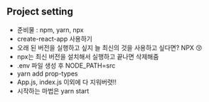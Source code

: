 ## Project setting

- 준비물 : npm, yarn, npx
- create-react-app 사용하기
- 오래 된 버전을 실행하고 싶지 늘 최신의 것을 사용하고 싶다면? NPX 😚
- npx는 최신 버전을 설치해서 실행하고 끝나면 삭제해줌
- .env 파일 생성 후 NODE_PATH=src
- yarn add prop-types
- App.js, index.js 이외에 다 지워버렷!!
- 시작하는 마법은 yarn start

